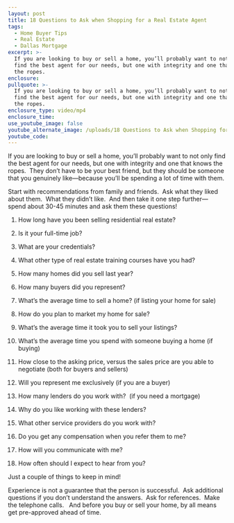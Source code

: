 ```yaml
---
layout: post
title: 18 Questions to Ask when Shopping for a Real Estate Agent
tags:
  - Home Buyer Tips
  - Real Estate
  - Dallas Mortgage
excerpt: >-
  If you are looking to buy or sell a home, you’ll probably want to not only
  find the best agent for our needs, but one with integrity and one that knows
  the ropes.
enclosure:
pullquote: >-
  If you are looking to buy or sell a home, you’ll probably want to not only
  find the best agent for our needs, but one with integrity and one that knows
  the ropes.
enclosure_type: video/mp4
enclosure_time:
use_youtube_image: false
youtube_alternate_image: /uploads/18 Questions to Ask when Shopping for a Real Estate Agent.png
youtube_code:
---
```


If you are looking to buy or sell a home, you’ll probably want to not only find the best agent for our needs, but one with integrity and one that knows the ropes.&nbsp; They don’t have to be your best friend, but they should be someone that you genuinely like—because you’ll be spending a lot of time with them.&nbsp;

Start with recommendations from family and friends.&nbsp; Ask what they liked about them.&nbsp; What they didn’t like.&nbsp; And then take it one step further— spend about 30-45 minutes and ask them these questions!

1. How long have you been selling residential real estate?&nbsp;

2. Is it your full-time job?

3. What are your credentials?

4. What other type of real estate training courses have you had?

5. How many homes did you sell last year?

6. How many buyers did you represent?

7. What’s the average time to sell a home? (if listing your home for sale)

8. How do you plan to market my home for sale?

9. What’s the average time it took you to sell your listings?

10. What’s the average time you spend with someone buying a home (if buying)

11. How close to the asking price, versus the sales price are you able to negotiate (both for buyers and sellers)

12. Will you represent me exclusively (if you are a buyer)

13. How many lenders do you work with?&nbsp; (if you need a mortgage)

14. Why do you like working with these lenders?&nbsp;

15. What other service providers do you work with?&nbsp;

16. Do you get any compensation when you refer them to me?

17. How will you communicate with me?&nbsp;

18. How often should I expect to hear from you?

Just a couple of things to keep in mind!

Experience is not a guarantee that the person is successful.&nbsp; Ask additional questions if you don’t understand the answers.&nbsp; Ask for references.&nbsp; Make the telephone calls. &nbsp; And before you buy or sell your home, by all means get pre-approved ahead of time.

&nbsp;